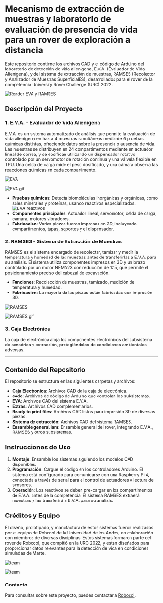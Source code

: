 # Mecanismo de extracción de muestras y laboratorio de evaluación de presencia de vida para un rover de exploración a distancia

Este repositorio contiene los archivos CAD y el código de Arduino del laboratorio de detección de vida alienígena, E.V.A. (Evaluador de Vida Alienígena), y del sistema de extracción de muestras, RAMSES (Recolector y Analizador de Muestras SuperficialES), desarrollados para el rover de la competencia University Rover Challenge (URC) 2022.

![Render EVA y RAMSES](docs/imgs/Ensamble_general_Render.png)


## Descripción del Proyecto

### 1. **E.V.A. - Evaluador de Vida Alienígena**
E.V.A. es un sistema automatizado de análisis que permite la evaluación de vida alienígena en hasta 4 muestras simultáneas mediante 6 pruebas químicas distintas, ofreciendo datos sobre la presencia o ausencia de vida. Las muestras se distribuyen en 24 compartimentos mediante un actuador lineal de correa, y se dosifican utilizando un dispensador rotativo controlado por un servomotor de rotación continua y una válvula flexible en TPU. Una celda de carga mide el peso dosificado, y una cámara observa las reacciones químicas en cada compartimento. 

![EVA](docs/imgs/eva_wires_tidy.jpg)

![EVA gif](docs/imgs/gif_eva.gif)

- **Pruebas químicas**: Detecta biomoléculas inorgánicas y orgánicas, como sales minerales y proteínas, usando reactivos especializados. 
  ![EVA reactivos](docs/imgs/muestras_eva.jpg)
- **Componentes principales**: Actuador lineal, servomotor, celda de carga, cámara, motores vibradores.
- **Fabricación**: Varias piezas fueron impresas en 3D, incluyendo compartimentos, tapas, soportes y el dispensador.

### 2. **RAMSES - Sistema de Extracción de Muestras**
RAMSES es el sistema encargado de recolectar, tamizar y medir la temperatura y humedad de las muestras antes de transferirlas a E.V.A. para su análisis. El sistema utiliza componentes impresos en 3D y un brazo controlado por un motor NEMA23 con reducción de 1:15, que permite el posicionamiento preciso del cabezal de excavación.

- **Funciones**: Recolección de muestras, tamizado, medición de temperatura y humedad.
- **Fabricación**: La mayoría de las piezas están fabricadas con impresión 3D.

![RAMSES](docs/imgs/ramses.png)

![RAMSES gif](docs/imgs/gif_ramses.gif)


### 3. **Caja Electrónica**
La caja de electrónica aloja los componentes electrónicos del subsistema de sensórica y extracción, protegiéndolos de condiciones ambientales adversas. 

---

## Contenido del Repositorio

El repositorio se estructura en las siguientes carpetas y archivos:

- **Caja Electronica**: Archivos CAD de la caja de electrónica.
- **code**: Archivos de código de Arduino que controlan los subsistemas.
- **EVA**: Archivos CAD del sistema E.V.A.
- **Extras**: Archivos CAD complementarios.
- **Ready to print files**: Archivos CAD listos para impresión 3D de diversas piezas.
- **Sistema de extracción**: Archivos CAD del sistema RAMSES.
- **Ensamble general.iam**: Ensamble general del rover, integrando E.V.A., RAMSES y otros subsistemas.

## Instrucciones de Uso

1. **Montaje**: Ensamble los sistemas siguiendo los modelos CAD disponibles.
2. **Programación**: Cargue el código en los controladores Arduino. El sistema está configurado para comunicarse con una Raspberry Pi 4, conectada a través de serial para el control de actuadores y lectura de sensores.
3. **Operación**: Los reactivos se deben pre-cargar en los compartimentos de E.V.A. antes de la competencia. El sistema RAMSES extraerá muestras y las transferirá a E.V.A. para su análisis.

## Créditos y Equipo

El diseño, prototipado, y manufactura de estos sistemas fueron realizados por el equipo de Robocol de la Universidad de los Andes, en colaboración con miembros de diversas disciplinas. Estos sistemas formaron parte del rover de Robocol, que compitió en la URC 2022, y están diseñados para proporcionar datos relevantes para la detección de vida en condiciones simuladas de Marte.

![team](docs/imgs/equipo.jpg)

![team](docs/imgs/rover_galactico.jpg)


### Contacto
Para consultas sobre este proyecto, puedes contactar a [Robocol](https://www.instagram.com/robocol/).
